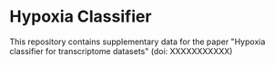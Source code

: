 # Hypoxia Classifier

This repository contains supplementary data for the paper "Hypoxia classifier for transcriptome datasets" (doi: XXXXXXXXXXX) 


